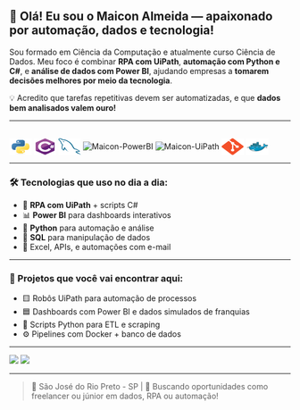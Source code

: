 ## 👋 Olá! Eu sou o Maicon Almeida — apaixonado por automação, dados e tecnologia!

Sou formado em Ciência da Computação e atualmente curso Ciência de Dados. Meu foco é combinar **RPA com UiPath**, **automação com Python e C#**, e **análise de dados com Power BI**, ajudando empresas a **tomarem decisões melhores por meio da tecnologia**.

💡 Acredito que tarefas repetitivas devem ser automatizadas, e que **dados bem analisados valem ouro!**

---

<div style="display: inline_block"><br>
  <img align="center" alt="Maicon-Python" height="30" width="40" src="https://raw.githubusercontent.com/devicons/devicon/master/icons/python/python-original.svg">
  <img align="center" alt="Maicon-Csharp" height="30" width="40" src="https://raw.githubusercontent.com/devicons/devicon/master/icons/csharp/csharp-original.svg">
  <img align="center" alt="Maicon-SQL" height="30" width="40" src="https://raw.githubusercontent.com/devicons/devicon/master/icons/mysql/mysql-original.svg">
  <img align="center" alt="Maicon-PowerBI" height="30" width="40" src="https://img.icons8.com/color/48/power-bi.png">
  <img align="center" alt="Maicon-UiPath" height="30" width="40" src="https://cdn.worldvectorlogo.com/logos/uipath.svg">
  <img align="center" alt="Maicon-Git" height="30" width="40" src="https://raw.githubusercontent.com/devicons/devicon/master/icons/git/git-original.svg">
  <img align="center" alt="Maicon-Docker" height="30" width="40" src="https://raw.githubusercontent.com/devicons/devicon/master/icons/docker/docker-original.svg">
</div>

---

### 🛠️ Tecnologias que uso no dia a dia:

- 🤖 **RPA com UiPath** + scripts C#
- 📊 **Power BI** para dashboards interativos
- 🐍 **Python** para automação e análise
- 💾 **SQL** para manipulação de dados
- 📁 Excel, APIs, e automações com e-mail

---

### 📌 Projetos que você vai encontrar aqui:

- 🟨 Robôs UiPath para automação de processos
- 🟦 Dashboards com Power BI e dados simulados de franquias
- 🐍 Scripts Python para ETL e scraping
- ⚙️ Pipelines com Docker + banco de dados

---

<div> 
  <a href="https://www.linkedin.com/in/aparecidoaalmeida" target="_blank"><img src="https://img.shields.io/badge/-LinkedIn-%230077B5?style=for-the-badge&logo=linkedin&logoColor=white" target="_blank"></a>
  <a href = "mailto:maiconaalmeida@prontonmail.com"><img src="https://img.shields.io/badge/-Gmail-%23333?style=for-the-badge&logo=gmail&logoColor=white" target="_blank"></a>
</div>

---

> 📍 São José do Rio Preto - SP | 🎯 Buscando oportunidades como freelancer ou júnior em dados, RPA ou automação!
